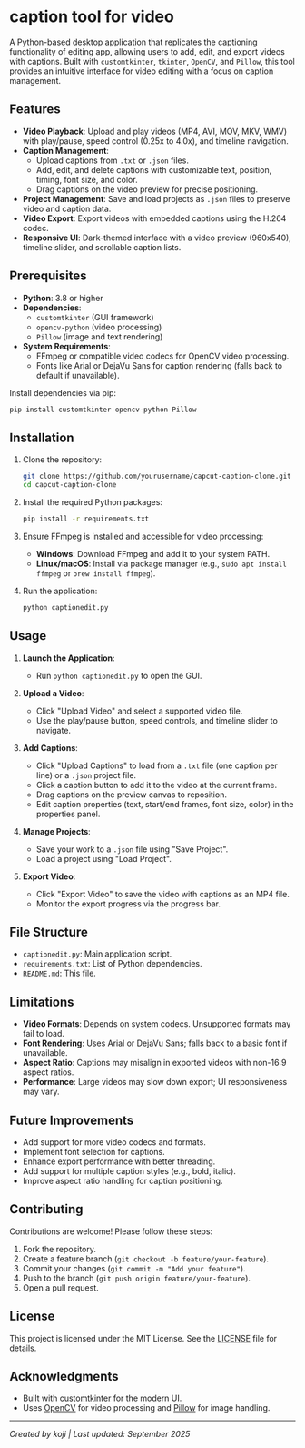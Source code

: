 # caption tool for video

A Python-based desktop application that replicates the captioning functionality of editing app, allowing users to add, edit, and export videos with captions. Built with `customtkinter`, `tkinter`, `OpenCV`, and `Pillow`, this tool provides an intuitive interface for video editing with a focus on caption management.

## Features

- **Video Playback**: Upload and play videos (MP4, AVI, MOV, MKV, WMV) with play/pause, speed control (0.25x to 4.0x), and timeline navigation.
- **Caption Management**:
  - Upload captions from `.txt` or `.json` files.
  - Add, edit, and delete captions with customizable text, position, timing, font size, and color.
  - Drag captions on the video preview for precise positioning.
- **Project Management**: Save and load projects as `.json` files to preserve video and caption data.
- **Video Export**: Export videos with embedded captions using the H.264 codec.
- **Responsive UI**: Dark-themed interface with a video preview (960x540), timeline slider, and scrollable caption lists.

## Prerequisites

- **Python**: 3.8 or higher
- **Dependencies**:
  - `customtkinter` (GUI framework)
  - `opencv-python` (video processing)
  - `Pillow` (image and text rendering)
- **System Requirements**:
  - FFmpeg or compatible video codecs for OpenCV video processing.
  - Fonts like Arial or DejaVu Sans for caption rendering (falls back to default if unavailable).

Install dependencies via pip:

```bash
pip install customtkinter opencv-python Pillow
```

## Installation

1. Clone the repository:

   ```bash
   git clone https://github.com/yourusername/capcut-caption-clone.git
   cd capcut-caption-clone
   ```

2. Install the required Python packages:

   ```bash
   pip install -r requirements.txt
   ```

3. Ensure FFmpeg is installed and accessible for video processing:
   - **Windows**: Download FFmpeg and add it to your system PATH.
   - **Linux/macOS**: Install via package manager (e.g., `sudo apt install ffmpeg` or `brew install ffmpeg`).

4. Run the application:

   ```bash
   python captionedit.py
   ```

## Usage

1. **Launch the Application**:
   - Run `python captionedit.py` to open the GUI.

2. **Upload a Video**:
   - Click "Upload Video" and select a supported video file.
   - Use the play/pause button, speed controls, and timeline slider to navigate.

3. **Add Captions**:
   - Click "Upload Captions" to load from a `.txt` file (one caption per line) or a `.json` project file.
   - Click a caption button to add it to the video at the current frame.
   - Drag captions on the preview canvas to reposition.
   - Edit caption properties (text, start/end frames, font size, color) in the properties panel.

4. **Manage Projects**:
   - Save your work to a `.json` file using "Save Project".
   - Load a project using "Load Project".

5. **Export Video**:
   - Click "Export Video" to save the video with captions as an MP4 file.
   - Monitor the export progress via the progress bar.

## File Structure

- `captionedit.py`: Main application script.
- `requirements.txt`: List of Python dependencies.
- `README.md`: This file.

## Limitations

- **Video Formats**: Depends on system codecs. Unsupported formats may fail to load.
- **Font Rendering**: Uses Arial or DejaVu Sans; falls back to a basic font if unavailable.
- **Aspect Ratio**: Captions may misalign in exported videos with non-16:9 aspect ratios.
- **Performance**: Large videos may slow down export; UI responsiveness may vary.

## Future Improvements

- Add support for more video codecs and formats.
- Implement font selection for captions.
- Enhance export performance with better threading.
- Add support for multiple caption styles (e.g., bold, italic).
- Improve aspect ratio handling for caption positioning.

## Contributing

Contributions are welcome! Please follow these steps:

1. Fork the repository.
2. Create a feature branch (`git checkout -b feature/your-feature`).
3. Commit your changes (`git commit -m "Add your feature"`).
4. Push to the branch (`git push origin feature/your-feature`).
5. Open a pull request.

## License

This project is licensed under the MIT License. See the [LICENSE](LICENSE) file for details.

## Acknowledgments

- Built with [customtkinter](https://github.com/TomSchimansky/CustomTkinter) for the modern UI.
- Uses [OpenCV](https://opencv.org/) for video processing and [Pillow](https://python-pillow.org/) for image handling.

---

*Created by koji | Last updated: September 2025*
